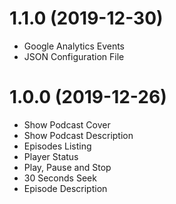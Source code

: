 # 1.1.0 (2019-12-30)

- Google Analytics Events
- JSON Configuration File

# 1.0.0 (2019-12-26)

- Show Podcast Cover
- Show Podcast Description
- Episodes Listing
- Player Status
- Play, Pause and Stop
- 30 Seconds Seek
- Episode Description